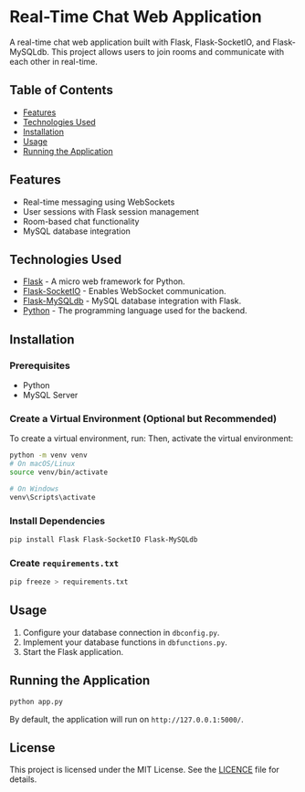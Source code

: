 # Real-Time Chat Web Application

A real-time chat web application built with Flask, Flask-SocketIO, and Flask-MySQLdb. This project allows users to join rooms and communicate with each other in real-time.

## Table of Contents

- [Features](#features)
- [Technologies Used](#technologies-used)
- [Installation](#installation)
- [Usage](#usage)
- [Running the Application](#running-the-application)

## Features

- Real-time messaging using WebSockets
- User sessions with Flask session management
- Room-based chat functionality
- MySQL database integration

## Technologies Used

- [Flask](https://flask.palletsprojects.com/) - A micro web framework for Python.
- [Flask-SocketIO](https://flask-socketio.readthedocs.io/) - Enables WebSocket communication.
- [Flask-MySQLdb](https://flask-mysqldb.readthedocs.io/) - MySQL database integration with Flask.
- [Python](https://www.python.org/) - The programming language used for the backend.

## Installation

### Prerequisites

- Python
- MySQL Server

### Create a Virtual Environment (Optional but Recommended)
To create a virtual environment, run:
Then, activate the virtual environment:

```bash
python -m venv venv
# On macOS/Linux
source venv/bin/activate

# On Windows
venv\Scripts\activate
```

### Install Dependencies

```bash
pip install Flask Flask-SocketIO Flask-MySQLdb
```

### Create `requirements.txt`

```bash
pip freeze > requirements.txt
```

## Usage

1. Configure your database connection in `dbconfig.py`.
2. Implement your database functions in `dbfunctions.py`.
3. Start the Flask application.

## Running the Application

```bash
python app.py
```

By default, the application will run on `http://127.0.0.1:5000/`.

## License
This project is licensed under the MIT License. See the [LICENCE](LICENCE) file for details.
